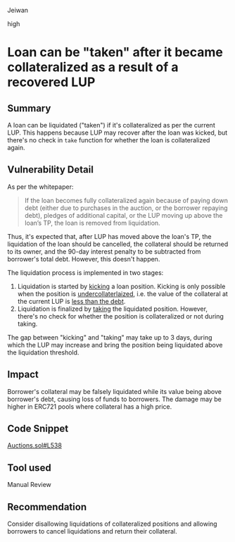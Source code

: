 Jeiwan

high

# Loan can be "taken" after it became collateralized as a result of a recovered LUP

## Summary
A loan can be liquidated ("taken") if it's collateralized as per the current LUP. This happens because LUP may recover after the loan was kicked, but there's no check in `take` function for whether the loan is collateralized again.
## Vulnerability Detail
As per the whitepaper:
> If the loan becomes fully collateralized again because of paying down debt (either due to purchases in the auction, or the borrower repaying debt), pledges of additional capital, or the LUP moving up above the loan’s TP, the loan is removed from liquidation. 

Thus, it's expected that, after LUP has moved above the loan's TP, the liquidation of the loan should be cancelled, the collateral should be returned to its owner, and the 90-day interest penalty to be subtracted from borrower's total debt. However, this doesn't happen.

The liquidation process is implemented in two stages:
1. Liquidation is started by [kicking](https://github.com/sherlock-audit/2023-01-ajna/blob/main/contracts/src/base/Pool.sol#L261) a loan position. Kicking is only possible when the position is [undercollaterlaized](https://github.com/sherlock-audit/2023-01-ajna/blob/main/contracts/src/libraries/external/Auctions.sol#L789-L791), i.e. the value of the collateral at the current LUP is [less than the debt](https://github.com/sherlock-audit/2023-01-ajna/blob/main/contracts/src/libraries/helpers/PoolHelper.sol#L149).
1. Liquidation is finalized by [taking](https://github.com/sherlock-audit/2023-01-ajna/blob/main/contracts/src/ERC20Pool.sol#L403) the liquidated position. However, there's no check for whether the position is collateralized or not during taking.

The gap between "kicking" and "taking" may take up to 3 days, during which the LUP may increase and bring the position being liquidated above the liquidation threshold.
## Impact
Borrower's collateral may be falsely liquidated while its value being above borrower's debt, causing loss of funds to borrowers. The damage may be higher in ERC721 pools where collateral has a high price.
## Code Snippet
[Auctions.sol#L538](https://github.com/sherlock-audit/2023-01-ajna/blob/main/contracts/src/libraries/external/Auctions.sol#L538)
## Tool used
Manual Review
## Recommendation
Consider disallowing liquidations of collateralized positions and allowing borrowers to cancel liquidations and return their collateral.